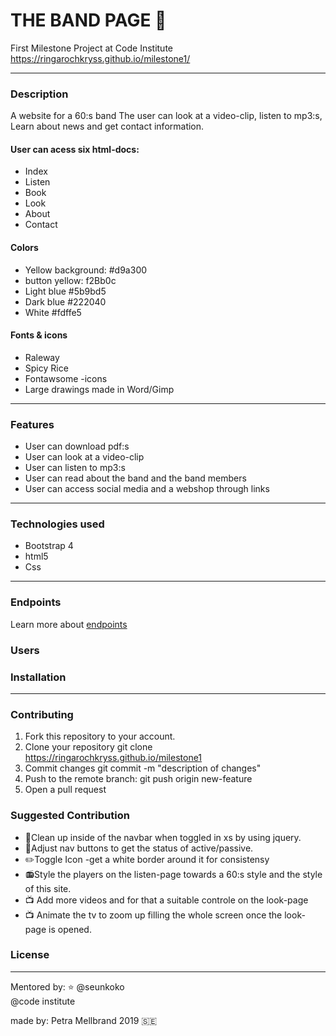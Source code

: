 
# THE BAND PAGE :musical_note: 
First Milestone Project at Code Institute
https://ringarochkryss.github.io/milestone1/

---

### Description
A website for a 60:s band
The user can look at a video-clip, listen to mp3:s, 
Learn about news and get contact information.

#### User can acess six html-docs:
* Index
* Listen
* Book
* Look
* About 
* Contact

#### Colors
* Yellow background: #d9a300  
* button yellow: f2Bb0c
* Light blue #5b9bd5
* Dark blue #222040
* White #fdffe5

#### Fonts & icons
* Raleway
* Spicy Rice
* Fontawsome -icons
* Large drawings made in Word/Gimp
---

### Features
* User can download pdf:s
* User can look at a video-clip
* User can listen to mp3:s
* User can read about the band and the band members 
* User can access social media and a webshop through links
---

### Technologies used
* Bootstrap 4 
* html5 
* Css
---

### Endpoints
Learn more about [endpoints](https://teamtreehouse.com/community/what-is-an-api-endpoint)

### Users


### Installation
---

### Contributing
1. Fork this repository to your account.
2. Clone your repository git clone https://ringarochkryss.github.io/milestone1
3. Commit changes git commit -m "description of changes"
4. Push to the remote branch: git push origin new-feature
5. Open a pull request

### Suggested Contribution
* :scroll:Clean up inside of the navbar when toggled in xs by using jquery.
* :wrench:Adjust nav buttons to get the status of active/passive.
* :pencil2:Toggle Icon -get a white border around it for consistensy
* :radio:Style the players on the listen-page towards a 60:s style and the style of this site.
* :tv: Add more videos and for that a suitable controle on the look-page
* :tv: Animate the tv to zoom up filling the whole screen once the look-page is opened.

### License
---


Mentored by: :star: @seunkoko   
@code institute


made by: Petra Mellbrand 2019 
:sweden: